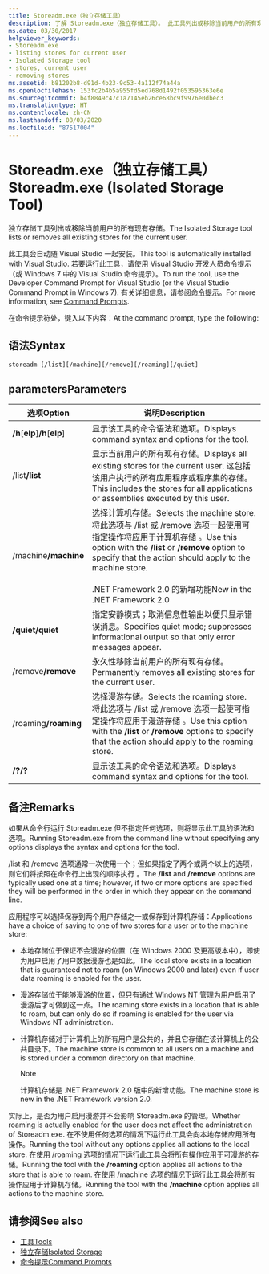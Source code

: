```yaml
---
title: Storeadm.exe（独立存储工具）
description: 了解 Storeadm.exe（独立存储工具）。 此工具列出或移除当前用户的所有现有存储。
ms.date: 03/30/2017
helpviewer_keywords:
- Storeadm.exe
- listing stores for current user
- Isolated Storage tool
- stores, current user
- removing stores
ms.assetid: b81202b8-d91d-4b23-9c53-4a112f74a44a
ms.openlocfilehash: 153fc2b4b5a955fd5ed768d1492f053595363e6e
ms.sourcegitcommit: b4f8849c47c1a7145eb26ce68bc9f9976e0dbec3
ms.translationtype: HT
ms.contentlocale: zh-CN
ms.lasthandoff: 08/03/2020
ms.locfileid: "87517004"
---
```

# <a name="storeadmexe-isolated-storage-tool"></a><span data-ttu-id="da64c-104">Storeadm.exe（独立存储工具）</span><span class="sxs-lookup"><span data-stu-id="da64c-104">Storeadm.exe (Isolated Storage Tool)</span></span>
<span data-ttu-id="da64c-105">独立存储工具列出或移除当前用户的所有现有存储。</span><span class="sxs-lookup"><span data-stu-id="da64c-105">The Isolated Storage tool lists or removes all existing stores for the current user.</span></span>  
  
 <span data-ttu-id="da64c-106">此工具会自动随 Visual Studio 一起安装。</span><span class="sxs-lookup"><span data-stu-id="da64c-106">This tool is automatically installed with Visual Studio.</span></span> <span data-ttu-id="da64c-107">若要运行此工具，请使用 Visual Studio 开发人员命令提示（或 Windows 7 中的 Visual Studio 命令提示）。</span><span class="sxs-lookup"><span data-stu-id="da64c-107">To run the tool, use the Developer Command Prompt for Visual Studio (or the Visual Studio Command Prompt in Windows 7).</span></span> <span data-ttu-id="da64c-108">有关详细信息，请参阅[命令提示](developer-command-prompt-for-vs.md)。</span><span class="sxs-lookup"><span data-stu-id="da64c-108">For more information, see [Command Prompts](developer-command-prompt-for-vs.md).</span></span>  
  
 <span data-ttu-id="da64c-109">在命令提示符处，键入以下内容：</span><span class="sxs-lookup"><span data-stu-id="da64c-109">At the command prompt, type the following:</span></span>  
  
## <a name="syntax"></a><span data-ttu-id="da64c-110">语法</span><span class="sxs-lookup"><span data-stu-id="da64c-110">Syntax</span></span>  
  
```console  
storeadm [/list][/machine][/remove][/roaming][/quiet]  
```  
  
## <a name="parameters"></a><span data-ttu-id="da64c-111">parameters</span><span class="sxs-lookup"><span data-stu-id="da64c-111">Parameters</span></span>  
  
|<span data-ttu-id="da64c-112">选项</span><span class="sxs-lookup"><span data-stu-id="da64c-112">Option</span></span>|<span data-ttu-id="da64c-113">说明</span><span class="sxs-lookup"><span data-stu-id="da64c-113">Description</span></span>|  
|------------|-----------------|  
|<span data-ttu-id="da64c-114">**/h**[**elp**]</span><span class="sxs-lookup"><span data-stu-id="da64c-114">**/h**[**elp**]</span></span>|<span data-ttu-id="da64c-115">显示该工具的命令语法和选项。</span><span class="sxs-lookup"><span data-stu-id="da64c-115">Displays command syntax and options for the tool.</span></span>|  
|<span data-ttu-id="da64c-116">/list</span><span class="sxs-lookup"><span data-stu-id="da64c-116">**/list**</span></span>|<span data-ttu-id="da64c-117">显示当前用户的所有现有存储。</span><span class="sxs-lookup"><span data-stu-id="da64c-117">Displays all existing stores for the current user.</span></span> <span data-ttu-id="da64c-118">这包括该用户执行的所有应用程序或程序集的存储。</span><span class="sxs-lookup"><span data-stu-id="da64c-118">This includes the stores for all applications or assemblies executed by this user.</span></span>|  
|<span data-ttu-id="da64c-119">/machine</span><span class="sxs-lookup"><span data-stu-id="da64c-119">**/machine**</span></span>|<span data-ttu-id="da64c-120">选择计算机存储。</span><span class="sxs-lookup"><span data-stu-id="da64c-120">Selects the machine store.</span></span> <span data-ttu-id="da64c-121">将此选项与 /list 或 /remove 选项一起使用可指定操作将应用于计算机存储 。</span><span class="sxs-lookup"><span data-stu-id="da64c-121">Use this option with the **/list** or **/remove** option to specify that the action should apply to the machine store.</span></span><br /><br /> <span data-ttu-id="da64c-122">.NET Framework 2.0 的新增功能</span><span class="sxs-lookup"><span data-stu-id="da64c-122">New in the .NET Framework 2.0</span></span>|  
|<span data-ttu-id="da64c-123">**/quiet**</span><span class="sxs-lookup"><span data-stu-id="da64c-123">**/quiet**</span></span>|<span data-ttu-id="da64c-124">指定安静模式；取消信息性输出以便只显示错误消息。</span><span class="sxs-lookup"><span data-stu-id="da64c-124">Specifies quiet mode; suppresses informational output so that only error messages appear.</span></span>|  
|<span data-ttu-id="da64c-125">/remove</span><span class="sxs-lookup"><span data-stu-id="da64c-125">**/remove**</span></span>|<span data-ttu-id="da64c-126">永久性移除当前用户的所有现有存储。</span><span class="sxs-lookup"><span data-stu-id="da64c-126">Permanently removes all existing stores for the current user.</span></span>|  
|<span data-ttu-id="da64c-127">/roaming</span><span class="sxs-lookup"><span data-stu-id="da64c-127">**/roaming**</span></span>|<span data-ttu-id="da64c-128">选择漫游存储。</span><span class="sxs-lookup"><span data-stu-id="da64c-128">Selects the roaming store.</span></span> <span data-ttu-id="da64c-129">将此选项与 /list 或 /remove 选项一起使可指定操作将应用于漫游存储 。</span><span class="sxs-lookup"><span data-stu-id="da64c-129">Use this option with the **/list** or **/remove** options to specify that the action should apply to the roaming store.</span></span>|  
|<span data-ttu-id="da64c-130">**/?**</span><span class="sxs-lookup"><span data-stu-id="da64c-130">**/?**</span></span>|<span data-ttu-id="da64c-131">显示该工具的命令语法和选项。</span><span class="sxs-lookup"><span data-stu-id="da64c-131">Displays command syntax and options for the tool.</span></span>|  
  
## <a name="remarks"></a><span data-ttu-id="da64c-132">备注</span><span class="sxs-lookup"><span data-stu-id="da64c-132">Remarks</span></span>  
 <span data-ttu-id="da64c-133">如果从命令行运行 Storeadm.exe 但不指定任何选项，则将显示此工具的语法和选项。</span><span class="sxs-lookup"><span data-stu-id="da64c-133">Running Storeadm.exe from the command line without specifying any options displays the syntax and options for the tool.</span></span>  
  
 <span data-ttu-id="da64c-134">/list 和 /remove 选项通常一次使用一个；但如果指定了两个或两个以上的选项，则它们将按照在命令行上出现的顺序执行 。</span><span class="sxs-lookup"><span data-stu-id="da64c-134">The **/list** and **/remove** options are typically used one at a time; however, if two or more options are specified they will be performed in the order in which they appear on the command line.</span></span>  
  
 <span data-ttu-id="da64c-135">应用程序可以选择保存到两个用户存储之一或保存到计算机存储：</span><span class="sxs-lookup"><span data-stu-id="da64c-135">Applications have a choice of saving to one of two stores for a user or to the machine store:</span></span>  
  
- <span data-ttu-id="da64c-136">本地存储位于保证不会漫游的位置（在 Windows 2000 及更高版本中），即使为用户启用了用户数据漫游也是如此。</span><span class="sxs-lookup"><span data-stu-id="da64c-136">The local store exists in a location that is guaranteed not to roam (on Windows 2000 and later) even if user data roaming is enabled for the user.</span></span>  
  
- <span data-ttu-id="da64c-137">漫游存储位于能够漫游的位置，但只有通过 Windows NT 管理为用户启用了漫游后才可做到这一点。</span><span class="sxs-lookup"><span data-stu-id="da64c-137">The roaming store exists in a location that is able to roam, but can only do so if roaming is enabled for the user via Windows NT administration.</span></span>  
  
- <span data-ttu-id="da64c-138">计算机存储对于计算机上的所有用户是公共的，并且它存储在该计算机上的公共目录下。</span><span class="sxs-lookup"><span data-stu-id="da64c-138">The machine store is common to all users on a machine and is stored under a common directory on that machine.</span></span>  
  
    > [!NOTE]
    > <span data-ttu-id="da64c-139">计算机存储是 .NET Framework 2.0 版中的新增功能。</span><span class="sxs-lookup"><span data-stu-id="da64c-139">The machine store is new in the .NET Framework version 2.0.</span></span>  
  
 <span data-ttu-id="da64c-140">实际上，是否为用户启用漫游并不会影响 Storeadm.exe 的管理。</span><span class="sxs-lookup"><span data-stu-id="da64c-140">Whether roaming is actually enabled for the user does not affect the administration of Storeadm.exe.</span></span> <span data-ttu-id="da64c-141">在不使用任何选项的情况下运行此工具会向本地存储应用所有操作。</span><span class="sxs-lookup"><span data-stu-id="da64c-141">Running the tool without any options applies all actions to the local store.</span></span> <span data-ttu-id="da64c-142">在使用 /roaming 选项的情况下运行此工具会将所有操作应用于可漫游的存储。</span><span class="sxs-lookup"><span data-stu-id="da64c-142">Running the tool with the **/roaming** option applies all actions to the store that is able to roam.</span></span> <span data-ttu-id="da64c-143">在使用 /machine 选项的情况下运行此工具会将所有操作应用于计算机存储。</span><span class="sxs-lookup"><span data-stu-id="da64c-143">Running the tool with the **/machine** option applies all actions to the machine store.</span></span>  
  
## <a name="see-also"></a><span data-ttu-id="da64c-144">请参阅</span><span class="sxs-lookup"><span data-stu-id="da64c-144">See also</span></span>

- [<span data-ttu-id="da64c-145">工具</span><span class="sxs-lookup"><span data-stu-id="da64c-145">Tools</span></span>](index.md)
- [<span data-ttu-id="da64c-146">独立存储</span><span class="sxs-lookup"><span data-stu-id="da64c-146">Isolated Storage</span></span>](../../standard/io/isolated-storage.md)
- [<span data-ttu-id="da64c-147">命令提示</span><span class="sxs-lookup"><span data-stu-id="da64c-147">Command Prompts</span></span>](developer-command-prompt-for-vs.md)
